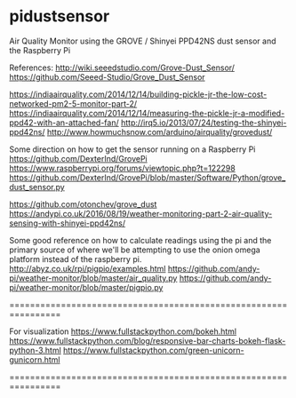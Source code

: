 # pidustsensor
Air Quality Monitor using the GROVE / Shinyei PPD42NS dust sensor and the Raspberry Pi

References: 
http://wiki.seeedstudio.com/Grove-Dust_Sensor/ 
https://github.com/Seeed-Studio/Grove_Dust_Sensor

https://indiaairquality.com/2014/12/14/building-pickle-jr-the-low-cost-networked-pm2-5-monitor-part-2/ 
https://indiaairquality.com/2014/12/14/measuring-the-pickle-jr-a-modified-ppd42-with-an-attached-fan/ 
http://irq5.io/2013/07/24/testing-the-shinyei-ppd42ns/ 
http://www.howmuchsnow.com/arduino/airquality/grovedust/

Some direction on how to get the sensor running on a Raspberry Pi 
https://github.com/DexterInd/GrovePi 
https://www.raspberrypi.org/forums/viewtopic.php?t=122298 
https://github.com/DexterInd/GrovePi/blob/master/Software/Python/grove_dust_sensor.py

https://github.com/otonchev/grove_dust 
https://andypi.co.uk/2016/08/19/weather-monitoring-part-2-air-quality-sensing-with-shinyei-ppd42ns/

Some good reference on how to calculate readings using the pi and the primary source of where we'll be attempting to use the onion omega platform instead of the raspberry pi. 
http://abyz.co.uk/rpi/pigpio/examples.html 
https://github.com/andy-pi/weather-monitor/blob/master/air_quality.py 
https://github.com/andy-pi/weather-monitor/blob/master/pigpio.py

================================================================

For visualization
https://www.fullstackpython.com/bokeh.html
https://www.fullstackpython.com/blog/responsive-bar-charts-bokeh-flask-python-3.html
https://www.fullstackpython.com/green-unicorn-gunicorn.html


================================================================

